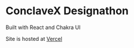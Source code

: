 # ConclaveX Designathon

Built with React and Chakra UI

Site is hosted at [Vercel](http://graphique-nft-web.vercel.app/)

